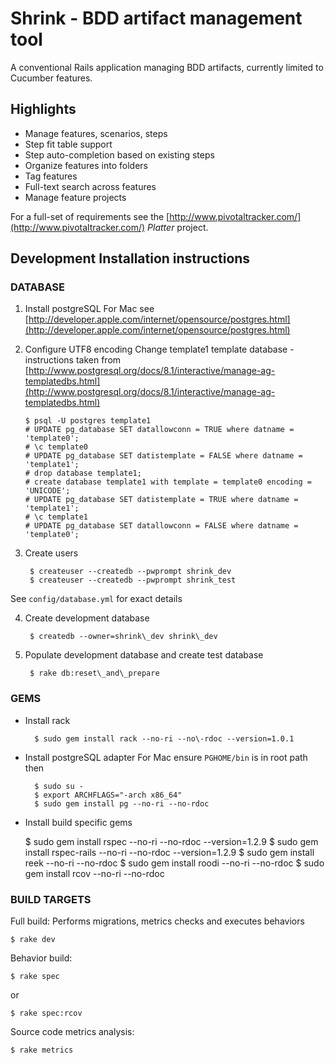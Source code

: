 Shrink - BDD artifact management tool
=====================================

A conventional Rails application managing BDD artifacts, currently limited to Cucumber features.

Highlights
----------

* Manage features, scenarios, steps
* Step fit table support
* Step auto-completion based on existing steps
* Organize features into folders
* Tag features
* Full-text search across features
* Manage feature projects

For a full-set of requirements see the [http://www.pivotaltracker.com/](http://www.pivotaltracker.com/) _Platter_ project.

Development Installation instructions
-------------------------------------

### DATABASE

1. Install postgreSQL
For Mac see [http://developer.apple.com/internet/opensource/postgres.html](http://developer.apple.com/internet/opensource/postgres.html)

2.  Configure UTF8 encoding
Change template1 template database - instructions taken from [http://www.postgresql.org/docs/8.1/interactive/manage-ag-templatedbs.html](http://www.postgresql.org/docs/8.1/interactive/manage-ag-templatedbs.html)

        $ psql -U postgres template1
        # UPDATE pg_database SET datallowconn = TRUE where datname = 'template0';
        # \c template0
        # UPDATE pg_database SET datistemplate = FALSE where datname = 'template1';
        # drop database template1;
        # create database template1 with template = template0 encoding = 'UNICODE';
        # UPDATE pg_database SET datistemplate = TRUE where datname = 'template1';
        # \c template1
        # UPDATE pg_database SET datallowconn = FALSE where datname = 'template0';

3. Create users

        $ createuser --createdb --pwprompt shrink_dev
        $ createuser --createdb --pwprompt shrink_test

See `config/database.yml` for exact details

4. Create development database

        $ createdb --owner=shrink\_dev shrink\_dev

5. Populate development database and create test database

        $ rake db:reset\_and\_prepare

### GEMS

* Install rack

        $ sudo gem install rack --no-ri --no\-rdoc --version=1.0.1

* Install postgreSQL adapter
For Mac ensure `PGHOME/bin` is in root path then

        $ sudo su -
        $ export ARCHFLAGS="-arch x86_64"
        $ sudo gem install pg --no-ri --no-rdoc

* Install build specific gems

    $ sudo gem install rspec --no-ri --no-rdoc --version=1.2.9
    $ sudo gem install rspec\-rails --no-ri --no-rdoc --version=1.2.9
    $ sudo gem install reek --no-ri --no-rdoc
    $ sudo gem install roodi --no-ri --no-rdoc
    $ sudo gem install rcov --no-ri --no-rdoc

### BUILD TARGETS

Full build: Performs migrations, metrics checks and executes behaviors

    $ rake dev

Behavior build:

    $ rake spec

or

    $ rake spec:rcov

Source code metrics analysis:

    $ rake metrics
  